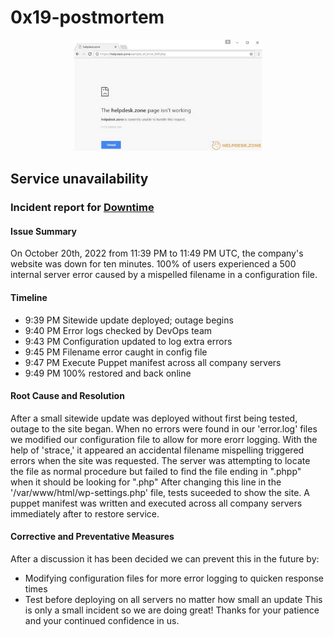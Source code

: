 # 0x19-postmortem
<p align="center">
<img src="https://raw.githubusercontent.com/osundwajeff/alx-system_engineering-devops/master/0x19-postmortem/error.jpeg" width=60% height=60%/>
</p>

## Service unavailability
### Incident report for [Downtime](https://raw.githubusercontent.com/osundwajeff/alx-system_engineering-devops/master/0x19-postmortem/error.jpeg)

#### Issue Summary
On October 20th, 2022 from 11:39 PM to 11:49 PM UTC, the company's website was down for ten minutes. 100% of users experienced a 500 internal server error caused by a mispelled filename in a configuration file.

#### Timeline
* 9:39 PM   Sitewide update deployed; outage begins
* 9:40 PM   Error logs checked by DevOps team
* 9:43 PM   Configuration updated to log extra errors
* 9:45 PM   Filename error caught in config file
* 9:47 PM   Execute Puppet manifest across all company servers
* 9:49 PM   100% restored and back online

#### Root Cause and Resolution
After a small sitewide update was deployed without first being tested, outage to the site began. When no errors were found in our 'error.log' files we modified our configuration file to allow for more erorr logging. With the help of 'strace,' it appeared an accidental filename mispelling triggered errors when the site was requested. The server was attempting to locate the file as normal procedure but failed to find the file ending in ".phpp" when it should be looking for ".php" After changing this line in the '/var/www/html/wp-settings.php' file, tests suceeded to show the site. A puppet manifest was written and executed across all company servers immediately after to restore service.

#### Corrective and Preventative Measures
After a discussion it has been decided we can prevent this in the future by:
* Modifying configuration files for more error logging to quicken response times
* Test before deploying on all servers no matter how small an update
This is only a small incident so we are doing great! Thanks for your patience and your continued confidence in us.
